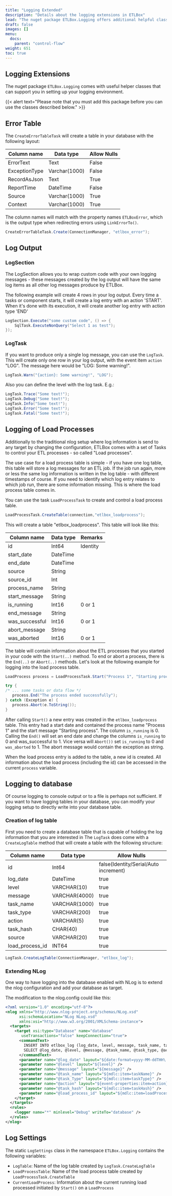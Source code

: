 ```yaml
---
title: "Logging Extended"
description: "Details about the logging extensions in ETLBox"
lead: "The nuget package ETLBox.Logging offers additional helpful classes to enrich logging with ETLBox."
draft: false
images: []
menu:
  docs:
    parent: "control-flow"
weight: 651
toc: true
---
```


## Logging Extensions

The nuget package `ETLBox.Logging` comes with useful helper classes that can support you in setting up your logging environment.

{{< alert text="Please note that you must add this package before you can use the classes described below." >}}


## Error Table

The `CreateErrorTableTask` will create a table in your database with the following layout:

Column name     |Data type|Allow Nulls|
----------------|---------|-------|
ErrorText       |Text     |False
ExceptionType   |Varchar(1000) |False
RecordAsJson    |Text     |True
ReportTime      |DateTime |False
Source          |Varchar(1000) |True
Context         |Varchar(1000) |True

The column names will match with the property names `ETLBoxError`, which is the output type when redirecting errors using `LinkErrorTo()`.

```C#
CreateErrorTableTask.Create(ConnectionManager, "etlbox_error");
```

## Log Output

### LogSection

The LogSection allows you to wrap custom code with your own logging messages - these messages created by the log output will have the same log items as all other log messages produce by ETLBox.

The following example will create 4 rows in your log output. Every time a tasks or component starts,
it will create a log entry with an action 'START'. When it's done with its execution, it will create
another log entry with action type 'END'

```C#
LogSection.Execute("some custom code", () => {
    SqlTask.ExecuteNonQuery("Select 1 as test");
});
```

### LogTask

If you want to produce only a single log message, you can use the `LogTask`. This will create only one row in your log output, with the event item `action` "LOG". The message here would be "LOG: Some warning!".

```C#
LogTask.Warn("{action}: Some warning!", "LOG");
```

Also you can define the level with the log task. E.g.:

```C#
LogTask.Trace("Some text!");
LogTask.Debug("Some text!");
LogTask.Info("Some text!");
LogTask.Error("Some text!");
LogTask.Fatal("Some text!");
```

## Logging of Load Processes

Additionally to the traditional nlog setup where log information is send to any target by changing the configuration,
ETLBox comes with a set of Tasks to control your ETL processes - so called "Load processes".

The use case for a load process table is simple - if you have one log table, this table will store a log messages for an ETL job.
If the job run again, more or less the same log information is written in the log table - with different timestamps of course. If you
need to identify which log entry relates to which job run, there are some information missing. This is where the load process table comes in.

You can use the task `LoadProcessTask` to create and control a load process table.

```C#
LoadProcessTask.CreateTable(connection,"etlbox_loadprocess");
```

This will create a table "etlbox_loadprocess". This table will look like this:

Column name     |Data type|Remarks|
----------------|---------|-------|
id              |Int64    |Identity
start_date      |DateTime |
end_date        |DateTime |
source          |String   |
source_id       |Int      |
process_name    |String   |
start_message   |String   |
is_running      |Int16    |0 or 1
end_message     |String   |
was_successful  |Int16    |0 or 1
abort_message   |String   |
was_aborted     |Int16    |0 or 1


The table will contain information about the ETL processes that you started in your code with the `Start(..)` method.
To end or abort a process, there is the `End(..)` or `Abort(..)` methods.
Let's look at the following  example for logging into the load process table.

```C#
LoadProcess process = LoadProcessTask.Start("Process 1", "Starting process");

try {
/* ... some tasks or data flow */
   process.End("The process ended successfully");
} catch (Exception e) {
   process.Abort(e.ToString());
}
```

After calling `Start()` a new entry was created in the `etlbox_loadprocess` table. This entry had a start date and contained
the process name "Process 1" and the start message "Starting process". The column `is_running` is 0.
Calling the `End()` will set an end date and change the columns `is_running` to 0 and was_successful to 1. Vice versa will
`Abort())` set `is_running` to 0 and `was_aborted` to 1. The abort message would contain the exception as string.

When the load process entry is added to the table, a new id is created.
All information about the load process (including the id) can be accessed in the current `process` variable.



## Logging to database

Of course logging to console output or to a file is perhaps not sufficient. If you want to have logging tables in your database, you can modify your logging setup to directly write into your database table.

### Creation of log table

First you need to create a database table that is capable of holding the log information that you are interested in
The `LogTask` does come with a `CreateLogTable` method that will create a table with the following structure:

Column name     |Data type|Allow Nulls|
----------------|---------|-------|
id              |Int64    |false(Identity/Serial/Auto increment)
log_date        |DateTime |true
level           |VARCHAR(10) |true
message         |VARCHAR(4000) |true
task_name       |VARCHAR(1000) |true
task_type    |VARCHAR(200)  |true
action   |VARCHAR(5)   |true
task_hash      |CHAR(40)    |true
source     |VARCHAR(20)   |true
load_process_id  |INT64    |true

```C#
LogTask.CreateLogTable(ConnectionManager, "etlbox_log");
```

### Extending NLog

One way to have logging into the database enabled with NLog is to extend the nlog configuration and add your database as target.

The modification to the nlog.config could  like this:

```xml
<?xml version="1.0" encoding="utf-8"?>
<nlog xmlns="http://www.nlog-project.org/schemas/NLog.xsd"
      xsi:schemaLocation="NLog NLog.xsd"
      xmlns:xsi="http://www.w3.org/2001/XMLSchema-instance">
  <targets>
    <target xsi:type="Database" name="database"
       useTransactions="false" keepConnection="true">
      <commandText>
        INSERT INTO etlbox_log (log_date, level, message, task_name, task_type, action, task_hash, source, load_process_id)
        SELECT @log_date, @level, @message, @task_name, @task_type, @action, @task_hash, 'ETL', @load_process_id
      </commandText>
      <parameter name="@log_date" layout="${date:format=yyyy-MM-ddTHH\:mm\:ss.fff}" />
      <parameter name="@level" layout="${level}" />
      <parameter name="@message" layout="${message}" />
      <parameter name="@task_name" layout="${mdlc:item=taskName}" />
      <parameter name="@task_Type" layout="${mdlc:item=taskType}" />
      <parameter name="@action" layout="${event-properties:item=action}" />
      <parameter name="@task_hash" layout="${mdlc:item=taskHash}" />
      <parameter name="@load_process_id" layout="${mdlc:item=loadProcessId}" />
    </target>
  </targets>
  <rules>
    <logger name="*" minlevel="Debug" writeTo="database" />
  </rules>
</nlog>
```


## Log Settings

The static `LogSettings` class in the namespace `ETLBox.Logging` contains the following variables:

- `LogTable`: Name of the log table created by `LogTask.CreateLogTable`
- `LoadProcessTable`: Name of the load process table created by `LoadProcessTask.CreateTable`
- `CurrentLoadProcess`: Information about the current running load processed initiated by `Start()` on a `LoadProcess`


